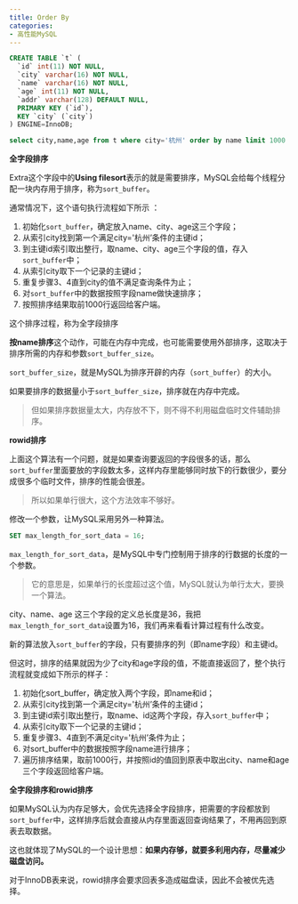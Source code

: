 ```yaml
---
title: Order By
categories: 
- 高性能MySQL
---
```


```sql
CREATE TABLE `t` (
  `id` int(11) NOT NULL,
  `city` varchar(16) NOT NULL,
  `name` varchar(16) NOT NULL,
  `age` int(11) NOT NULL,
  `addr` varchar(128) DEFAULT NULL,
  PRIMARY KEY (`id`),
  KEY `city` (`city`)
) ENGINE=InnoDB;
```

```sql
select city,name,age from t where city='杭州' order by name limit 1000  ;
```

**全字段排序**

Extra这个字段中的**Using filesort**表示的就是需要排序，MySQL会给每个线程分配一块内存用于排序，称为`sort_buffer`。

通常情况下，这个语句执行流程如下所示 ：

1. 初始化`sort_buffer`，确定放入name、city、age这三个字段；
2. 从索引city找到第一个满足city='杭州’条件的主键id；
3. 到主键id索引取出整行，取name、city、age三个字段的值，存入`sort_buffer`中；
4. 从索引city取下一个记录的主键id；
5. 重复步骤3、4直到city的值不满足查询条件为止；
6. 对`sort_buffer`中的数据按照字段name做快速排序；
7. 按照排序结果取前1000行返回给客户端。

这个排序过程，称为全字段排序

**按name排序**这个动作，可能在内存中完成，也可能需要使用外部排序，这取决于排序所需的内存和参数`sort_buffer_size`。

`sort_buffer_size`，就是MySQL为排序开辟的内存（`sort_buffer`）的大小。

如果要排序的数据量小于`sort_buffer_size`，排序就在内存中完成。

> 但如果排序数据量太大，内存放不下，则不得不利用磁盘临时文件辅助排序。

**rowid排序**

上面这个算法有一个问题，就是如果查询要返回的字段很多的话，那么`sort_buffer`里面要放的字段数太多，这样内存里能够同时放下的行数很少，要分成很多个临时文件，排序的性能会很差。

> 所以如果单行很大，这个方法效率不够好。

修改一个参数，让MySQL采用另外一种算法。

```sql
SET max_length_for_sort_data = 16;
```

`max_length_for_sort_data`，是MySQL中专门控制用于排序的行数据的长度的一个参数。

> 它的意思是，如果单行的长度超过这个值，MySQL就认为单行太大，要换一个算法。

city、name、age 这三个字段的定义总长度是36，我把`max_length_for_sort_data`设置为16，我们再来看看计算过程有什么改变。

新的算法放入`sort_buffer`的字段，只有要排序的列（即name字段）和主键id。

但这时，排序的结果就因为少了city和age字段的值，不能直接返回了，整个执行流程就变成如下所示的样子：

1. 初始化sort_buffer，确定放入两个字段，即name和id；
2. 从索引city找到第一个满足city='杭州’条件的主键id；
3. 到主键id索引取出整行，取name、id这两个字段，存入`sort_buffer`中；
4. 从索引city取下一个记录的主键id；
5. 重复步骤3、4直到不满足city='杭州’条件为止；
6. 对sort_buffer中的数据按照字段name进行排序；
7. 遍历排序结果，取前1000行，并按照id的值回到原表中取出city、name和age三个字段返回给客户端。

**全字段排序和rowid排序**

如果MySQL认为内存足够大，会优先选择全字段排序，把需要的字段都放到`sort_buffer`中，这样排序后就会直接从内存里面返回查询结果了，不用再回到原表去取数据。

这也就体现了MySQL的一个设计思想：**如果内存够，就要多利用内存，尽量减少磁盘访问。**

对于InnoDB表来说，rowid排序会要求回表多造成磁盘读，因此不会被优先选择。